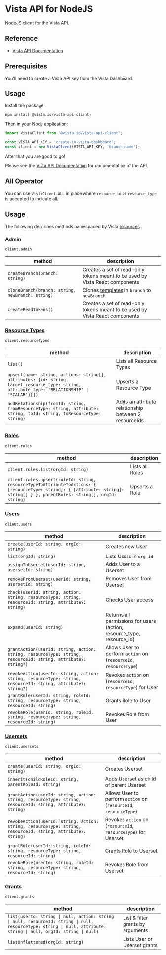 
# Vista API for NodeJS

NodeJS client for the Vista API.

## Reference

- [Vista API Documentation](https://docs.govista.io/api/)

## Prerequisites

You'll need to create a Vista API key from the Vista Dashboard.

## Usage

Install the package:

```
npm install @vista.io/vista-api-client;
```

Then in your Node application:

```js
import VistaClient from '@vista.io/vista-api-client';

const VISTA_API_KEY = 'create-in-vista-dashboard';
const client = new VistaClient(VISTA_API_KEY, 'branch_name');
```

After that you are good to go!

Please see the [Vista API Documentation](https://docs.govista.io/api/) for documentation of the API.

## All Operator
You can use `VistaClient.ALL` in place where `resource_id` or `resource_type` is accepted to indicate all.

## Usage
The following describes methods namespaced by Vista [resources](https://docs.govista.io/Concepts/Terminology).


### Admin
`client.admin`

| method | description |
|--------|-------------|
| `createBranch(branch: string)`| Creates a set of read-only tokens meant to be used by Vista React components    |
| `cloneBranch(branch: string, newBranch: string)`| Clones [templates](https://docs.govista.io/Concepts/Terminology#permission-template) in `branch` to `newBranch`    |
| `createReadTokens()`| Creates a set of read-only tokens meant to be used by Vista React components    |


### [Resource Types](https://docs.govista.io/Concepts/Terminology#resource)
`client.resourceTypes`

| method | description |
|--------|-------------|
| `list()`       | Lists all Resource Types         |
| `upsert(name: string, actions: string[], attributes: {id: string, target_resource_type: string, attribute_type: 'RELATIONSHIP' \| 'SCALAR'}[])`       | Upserts a Resource Type |
| `addRelationship(fromId: string, fromResourceType: string, attribute: string, toId: string, toResourceType: string)`| Adds an attribute relationship between 2 resourceIds |

### [Roles](https://docs.govista.io/Concepts/Terminology#role)
`client.roles`

| method | description |
|--------|-------------|
| `client.roles.list(orgId: string)`       | Lists all Roles         |
| `client.roles.upsert(roleId: string, resourceTypeToAttributeToActions: { [resourceType: string]: { [attribute: string]: string[] } }, parentRoles: string[], orgId: string)`      | Upserts a Role        |


### [Users](https://docs.govista.io/Concepts/Terminology#user)
`client.users`

| method | description |
|--------|-------------|
| `create(userId: string, orgId: string)`       | Creates new User         |
| `list(orgId: string)`| Lists Users in `org_id`  |
| `assignToUserset(userId: string, usersetId: string)`       | Adds User to a Userset         |
| `removeFromUserset(userId: string, usersetId: string)`       | Removes User from Userset         |
| `check(userId: string, action: string, resourceType: string, resourceId: string, attribute?: string)`       | Checks User access         |
| `expand(userId: string)`       | Returns all permissions for users (action, resource_type, resource_id)         |
| `grantAction(userId: string, action: string, resourceType: string, resourceId: string, attribute?: string?)`       | Allows User to perform `action` on (`resourceId`, `resourceType`)        |
| `revokeAction(userId: string, action: string, resourceType: string, resourceId: string, attribute?: string?)`       | Revokes `action` on (`resourceId`, `resourceType`) for User       |
| `grantRole(userId: string, roleId: string, resourceType: string, resourceId: string)`       | Grants Role to User         |
| `revokeRole(userId: string, roleId: string, resourceType: string, resourceId: string)`       | Revokes Role from User         |


### [Usersets](https://docs.govista.io/Concepts/Terminology#userset)
`client.usersets`

| method | description |
|--------|-------------|
| `create(userId: string, orgId: string)`       | Creates Userset         |
| `inherit(childRoleId: string, parentRoleId: string)`       | Adds Userset as child of parent Userset         |
| `grantAction(userId: string, action: string, resourceType: string, resourceId: string, attribute?: string)`       | Allows User to perform `action` on (`resourceId`, `resourceType`)       |
| `revokeAction(userId: string, action: string, resourceType: string, resourceId: string, attribute?: string)`       | Revokes `action` on (`resourceId`, `resourceType`) for Userset      |
| `grantRole(userId: string, roleId: string, resourceType: string, resourceId: string)`       | Grants Role to Userset         |
| `revokeRole(userId: string, roleId: string, resourceType: string, resourceId: string)`       | Revokes Role from Userset         |


### Grants
`client.grants`

| method | description |
|--------|-------------|
| `list(userId: string \| null, action: string \| null, resourceId: string \| null, resourceType: string \| null, attribute: string \| null, orgId: string \| null)`| List & filter grants by arguments  |
| `listUnflattened(orgId: string)`| Lists User or Userset grants  |
